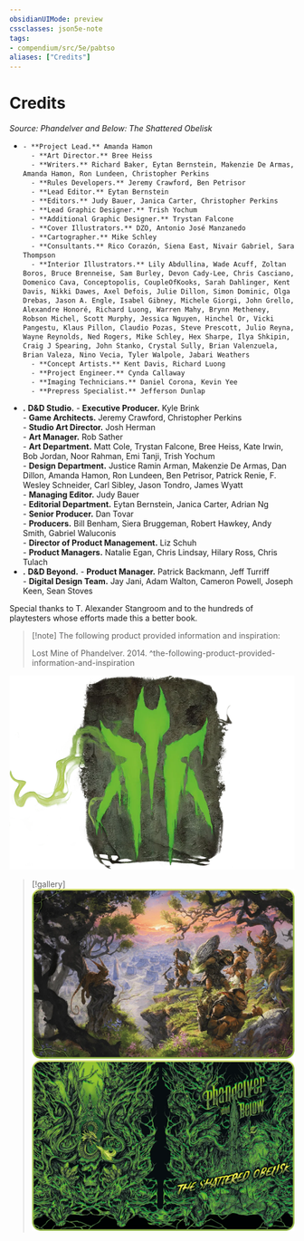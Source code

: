 ```yaml
---
obsidianUIMode: preview
cssclasses: json5e-note
tags:
- compendium/src/5e/pabtso
aliases: ["Credits"]
---
```

# Credits
*Source: Phandelver and Below: The Shattered Obelisk* 

-     - **Project Lead.** Amanda Hamon    
        - **Art Director.** Bree Heiss    
        - **Writers.** Richard Baker, Eytan Bernstein, Makenzie De Armas, Amanda Hamon, Ron Lundeen, Christopher Perkins    
        - **Rules Developers.** Jeremy Crawford, Ben Petrisor    
        - **Lead Editor.** Eytan Bernstein    
        - **Editors.** Judy Bauer, Janica Carter, Christopher Perkins    
        - **Lead Graphic Designer.** Trish Yochum    
        - **Additional Graphic Designer.** Trystan Falcone    
        - **Cover Illustrators.** DZO, Antonio José Manzanedo    
        - **Cartographer.** Mike Schley    
        - **Consultants.** Rico Corazón, Siena East, Nivair Gabriel, Sara Thompson    
        - **Interior Illustrators.** Lily Abdullina, Wade Acuff, Zoltan Boros, Bruce Brenneise, Sam Burley, Devon Cady-Lee, Chris Casciano, Domenico Cava, Conceptopolis, CoupleOfKooks, Sarah Dahlinger, Kent Davis, Nikki Dawes, Axel Defois, Julie Dillon, Simon Dominic, Olga Drebas, Jason A. Engle, Isabel Gibney, Michele Giorgi, John Grello, Alexandre Honoré, Richard Luong, Warren Mahy, Brynn Metheney, Robson Michel, Scott Murphy, Jessica Nguyen, Hinchel Or, Vicki Pangestu, Klaus Pillon, Claudio Pozas, Steve Prescott, Julio Reyna, Wayne Reynolds, Ned Rogers, Mike Schley, Hex Sharpe, Ilya Shkipin, Craig J Spearing, John Stanko, Crystal Sully, Brian Valenzuela, Brian Valeza, Nino Vecia, Tyler Walpole, Jabari Weathers    
        - **Concept Artists.** Kent Davis, Richard Luong    
        - **Project Engineer.** Cynda Callaway    
        - **Imaging Technicians.** Daniel Corona, Kevin Yee    
        - **Prepress Specialist.** Jefferson Dunlap    
- **.** **D&D Studio.**     - **Executive Producer.** Kyle Brink    
        - **Game Architects.** Jeremy Crawford, Christopher Perkins    
        - **Studio Art Director.** Josh Herman    
        - **Art Manager.** Rob Sather    
        - **Art Department.** Matt Cole, Trystan Falcone, Bree Heiss, Kate Irwin, Bob Jordan, Noor Rahman, Emi Tanji, Trish Yochum    
        - **Design Department.** Justice Ramin Arman, Makenzie De Armas, Dan Dillon, Amanda Hamon, Ron Lundeen, Ben Petrisor, Patrick Renie, F. Wesley Schneider, Carl Sibley, Jason Tondro, James Wyatt    
        - **Managing Editor.** Judy Bauer    
        - **Editorial Department.** Eytan Bernstein, Janica Carter, Adrian Ng    
        - **Senior Producer.** Dan Tovar    
        - **Producers.** Bill Benham, Siera Bruggeman, Robert Hawkey, Andy Smith, Gabriel Waluconis    
        - **Director of Product Management.** Liz Schuh    
        - **Product Managers.** Natalie Egan, Chris Lindsay, Hilary Ross, Chris Tulach    
- **.** **D&D Beyond.**     - **Product Manager.** Patrick Backmann, Jeff Turriff    
        - **Digital Design Team.** Jay Jani, Adam Walton, Cameron Powell, Joseph Keen, Sean Stoves    

Special thanks to T. Alexander Stangroom and to the hundreds of playtesters whose efforts made this a better book.

> [!note] The following product provided information and inspiration:
> 
> Lost Mine of Phandelver. 2014.
^the-following-product-provided-information-and-inspiration

![](https://raw.githubusercontent.com/5etools-mirror-3/5etools-img/main/adventure/PaBTSO/credits.webp#center)

> [!gallery]
> ![On the Cover: Goblins with...](https://raw.githubusercontent.com/5etools-mirror-3/5etools-img/main/adventure/PaBTSO/credits2.webp#gallery "On the Cover: Goblins with psionic powers steal a piece of a mysterious obelisk from the sleepy town of Phandalin in this breathtaking cover by Antonio José Manzanedo.")
> ![On the Alt-Cover: A roilin...](https://raw.githubusercontent.com/5etools-mirror-3/5etools-img/main/adventure/PaBTSO/credits3.webp#gallery "On the Alt-Cover: A roiling array of sinister elements surrounds the titular obelisk that's at the center of the doom threatening Phandalin in this spectacular cover by DZO.")